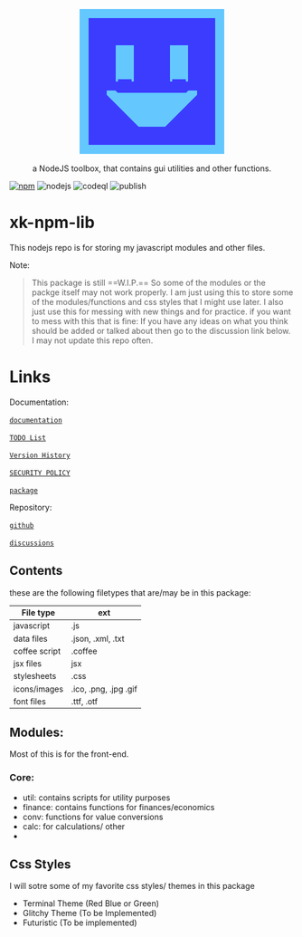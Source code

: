 <p align="center">
<img src="./docs/_media/favicon.gif"  alt="XK-Z0-XD">
<p>

<p align="center">
    a NodeJS toolbox, that contains gui utilities and other functions.
</p>


[![npm](https://img.shields.io/npm/v/xk-npm-lib)](https://www.npmjs.com/package/xk-npm-lib)
![nodejs](https://github.com/XK-Z0-XD/xk-npm-lib/actions/workflows/test.yml/badge.svg)
![codeql](https://github.com/XK-Z0-XD/xk-npm-lib/actions/workflows/codeql.yml/badge.svg)
![publish](https://github.com/XK-Z0-XD/xk-npm-lib/actions/workflows/codeql.yml/badge.svg)



# xk-npm-lib
This nodejs repo is for storing my javascript modules and other files. 

Note:
> This package is still ==W.I.P.== So some of the modules or the packge itself may not work properly.
> I am just using this to store some of the modules/functions and css styles that I might use later.
> I also just use this for messing with new things and for practice.
> if you want to mess with this that is fine:
> If you have any ideas on what you think should be added or talked about then
> go to the discussion link below. I may not update this repo often.
#   Links
Documentation:

[`documentation`](./docs/README.md)

[`TODO List`](./docs/TODO.md)

[`Version History`](HISTORY.md)

[`SECURITY POLICY`](SECURITY.md)

[`package`](https://www.npmjs.com/package/xk-npm-lib)

Repository:

[`github`](https://github.com/XK-Z0-XD/xk-npm-lib)

[`discussions`](https://github.com/XK-Z0-XD/xk-npm-lib/discussions)

##  Contents
 these are the following filetypes that are/may be in this package:

|File type| ext |
| ------- | --- |
| javascript| .js|
| data files | .json, .xml, .txt|
|coffee script| .coffee|
| jsx files | jsx|
| stylesheets | .css|
| icons/images| .ico, .png, .jpg .gif|
| font files  | .ttf, .otf |

##  Modules:
Most of this is for the front-end.

### Core: 
- util: contains scripts for utility purposes
 - finance: contains functions for finances/economics
- conv: functions for value conversions
- calc: for calculations/ other
- 
##  Css Styles
I will sotre some of my favorite css styles/ themes 
in this package
- Terminal Theme (Red Blue or Green)
- Glitchy Theme (To be Implemented)
- Futuristic (To be implemented)
